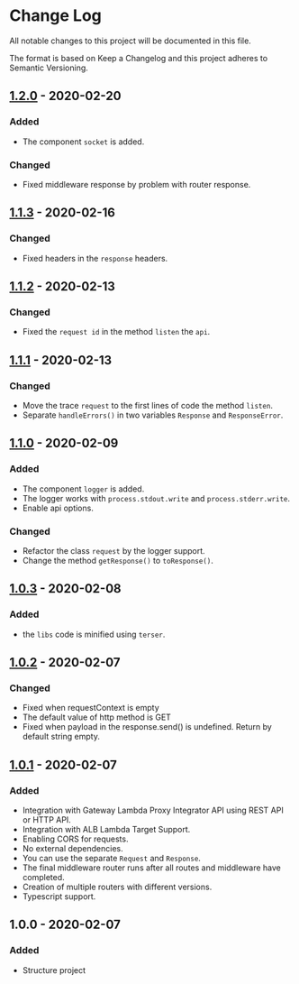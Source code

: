 # Change Log

All notable changes to this project will be documented in this file.

The format is based on Keep a Changelog and this project adheres to Semantic Versioning.

## [1.2.0] - 2020-02-20

### Added
- The component `socket` is added.

### Changed
- Fixed middleware response by problem with router response.

## [1.1.3] - 2020-02-16

### Changed
- Fixed headers in the `response` headers.

## [1.1.2] - 2020-02-13

### Changed
- Fixed the `request id` in the method `listen` the `api`.

## [1.1.1] - 2020-02-13

### Changed
- Move the trace `request` to the first lines of code the method `listen`.
- Separate `handleErrors()` in two variables `Response` and `ResponseError`.

## [1.1.0] - 2020-02-09

### Added
- The component `logger` is added.
- The logger works with `process.stdout.write` and `process.stderr.write`.
- Enable api options.
  
### Changed
- Refactor the class `request` by the logger support.
- Change the method `getResponse()` to `toResponse()`.

## [1.0.3] - 2020-02-08

### Added
- the `libs` code is minified using `terser`.

## [1.0.2] - 2020-02-07

### Changed
- Fixed when requestContext is empty
- The default value of http method is GET
- Fixed when payload in the response.send() is undefined. Return by default string empty.

## [1.0.1] - 2020-02-07

### Added
- Integration with Gateway Lambda Proxy Integrator API using REST API or HTTP API.
- Integration with ALB Lambda Target Support.
- Enabling CORS for requests.
- No external dependencies.
- You can use the separate `Request` and `Response`.
- The final middleware router runs after all routes and middleware have completed.
- Creation of multiple routers with different versions.
- Typescript support.

## 1.0.0 - 2020-02-07

### Added
- Structure project

[1.2.0]: https://github.com/ldiego73/micro-lambda-api/releases/tag/1.2.0
[1.1.3]: https://github.com/ldiego73/micro-lambda-api/releases/tag/1.1.3
[1.1.2]: https://github.com/ldiego73/micro-lambda-api/releases/tag/1.1.2
[1.1.1]: https://github.com/ldiego73/micro-lambda-api/releases/tag/1.1.1
[1.1.0]: https://github.com/ldiego73/micro-lambda-api/releases/tag/1.1.0
[1.0.3]: https://github.com/ldiego73/micro-lambda-api/releases/tag/1.0.3
[1.0.2]: https://github.com/ldiego73/micro-lambda-api/releases/tag/1.0.2
[1.0.1]: https://github.com/ldiego73/micro-lambda-api/releases/tag/1.0.1
